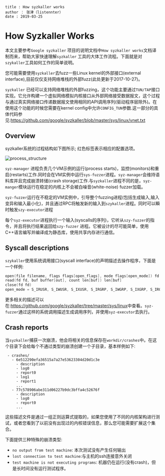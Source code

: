 ```
title : How syzkaller works
author ： 张津（listennter）
date : 2019-03-25 
```

# How Syzkaller  Works

本文主要参考`Google syzkaller` 项目的说明文档中`How syzkaller works`文档译制而来，帮助大家快速理解`syzkaller` 工具的大体工作流程。下面就是对`szykaller`工具如何工作的简单说明。

您可能需要使用`syzkaller`去fuzz一些Linux kernel的外部接口(external interface),目前仅仅支持网络堆栈的外部fuzz(此处更新于2017-10-27)。

`syzkaller` 已经可以支持网络堆栈的外部fuzzing，这个功能主要通过`TUN/TAP`接口实现。它允许构建一个虚拟网络模拟内核接口从外部网络接受数据报文，这个过程与通过真实网络接口传递数据报文使用相同的API调用序列(驱动程序层除外)。在使用这个功能的时候您需要在kernel config中允许`CONFIG_TUN`参数.这一部分的具体代码参见:<https://github.com/google/syzkaller/blob/master/sys/linux/vnet.txt>

## Overview

syzkaller系统的过程结构如下图所示; 红色标签表示相应的配置选项。

![process_structure](..\images\process_structure.png)

`syz-manager` 进程负责几个VM示例的运行(process starts)，监控(monitors)和重启(restarts)工作.同时会在VM实例中运行`sys-fuzzer`进程。`syz-manager`会维持语料库并且完成崩溃转储(crash storage)工作.与`syzkaller`进程不同的是，`syz-manger`模块运行在稳定的内核上不会被白噪音(white-noise) fuzzer加载。

`syz-fuzzer`运行在不稳定的VM实例中，引导整个fuzzing进程(包括生成输入,输入变异和输入最小化)，并且通过RPC将触发新的输入到`szykaller`进程。同时可以瞬时触发`szy-executor`进程

每个`syz-executor`进程执行一个输入(syscalls的序列)，它听从`szy-fuzzer`的指令，并且将执行结果返回给`szy-fuzzer` 进程。它被设计的尽可能简单，使用C++语言编写并编译成为静态库，使用共享内存进行通信。

## Syscall descriptions

`szykaller`使用系统调用接口(syscall interface)的声明描述去操作程序，下面是一个样例:

```c
open(file filename, flags flags[open_flags], mode flags[open_mode]) fd
read(fd fd, buf buffer[out], count len[buf]) len[buf]
close(fd fd)
open_mode = S_IRUSR, S_IWUSR, S_IXUSR, S_IRGRP, S_IWGRP, S_IXGRP, S_IROTH, S_IWOTH, S_IXOTH
```

更多相关的描述可以在:<https://github.com/google/syzkaller/tree/master/sys/linux>中查看。`syz-fuzzer`通过这样的系统调用描述生成调用序列，并使用`syz-executor`去执行。

## Crash reports

当`syzkaller`捕获一次崩溃，他会将相关的信息保存在`workdir/crashes`中。在这个目录下会给每个不通过类型的崩溃创建一个子目录，基本样例如下:

```
 - crashes/
   - 6e512290efa36515a7a27e53623304d20d1c3e
     - description
     - log0
     - report0
     - log1
     - report1
     ...
   - 77c578906abe311d06227b9dc3bffa4c52676f
     - description
     - log0
     - report0
     ...
```

这些描述文件是通过一组正则运算式提取的，如果您使用了不同的内核架构进行测试，或者您看到了以前没有出现过的内核错误信息，那么您可能需要扩展这个集合。

下面提供三种特殊的崩溃类型:

- `no output from test machine`: 本次测试没有产生任何输出
- `lost connection to test machine`:与主机的ssh连接意外关闭
- `test machine is not executing programs`: 机器仍在运行(没有crash)，但是长时间没有运行测试程序。

